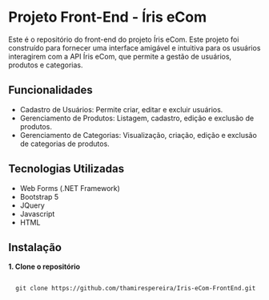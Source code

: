 <h1>Projeto Front-End - Íris eCom</h1>
<p>Este é o repositório do front-end do projeto Íris eCom. Este projeto foi construído para fornecer uma interface amigável e intuitiva para
  os usuários interagirem com a API Íris eCom, que permite a gestão de usuários, produtos e categorias.</p>

<h2>Funcionalidades</h2>
<ul>
  <li>Cadastro de Usuários: Permite criar, editar e excluir usuários.</li>
  <li>Gerenciamento de Produtos: Listagem, cadastro, edição e exclusão de produtos.</li>
  <li>Gerenciamento de Categorias: Visualização, criação, edição e exclusão de categorias de produtos.</li>
</ul>

<h2>Tecnologias Utilizadas</h2>
<ul>
  <li>Web Forms (.NET Framework)</li>
  <li>Bootstrap 5</li>
  <li>JQuery</li>
  <li>Javascript</li>
  <li>HTML</li>
</ul>

<h2>Instalação</h2>
<strong>1. Clone o repositório</strong>
<pre><code>
  git clone https://github.com/thamirespereira/Iris-eCom-FrontEnd.git
</code></pre>
